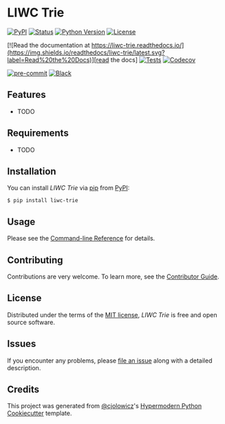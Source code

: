# LIWC Trie

[![PyPI](https://img.shields.io/pypi/v/liwc-trie.svg)][pypi_]
[![Status](https://img.shields.io/pypi/status/liwc-trie.svg)][status]
[![Python Version](https://img.shields.io/pypi/pyversions/liwc-trie)][python version]
[![License](https://img.shields.io/pypi/l/liwc-trie)][license]

[![Read the documentation at https://liwc-trie.readthedocs.io/](https://img.shields.io/readthedocs/liwc-trie/latest.svg?label=Read%20the%20Docs)][read the docs]
[![Tests](https://github.com/garth74/liwc-trie/workflows/Tests/badge.svg)][tests]
[![Codecov](https://codecov.io/gh/garth74/liwc-trie/branch/main/graph/badge.svg)][codecov]

[![pre-commit](https://img.shields.io/badge/pre--commit-enabled-brightgreen?logo=pre-commit&logoColor=white)][pre-commit]
[![Black](https://img.shields.io/badge/code%20style-black-000000.svg)][black]

[pypi_]: https://pypi.org/project/liwc-trie/
[status]: https://pypi.org/project/liwc-trie/
[python version]: https://pypi.org/project/liwc-trie
[read the docs]: https://liwc-trie.readthedocs.io/
[tests]: https://github.com/garth74/liwc-trie/actions?workflow=Tests
[codecov]: https://app.codecov.io/gh/garth74/liwc-trie
[pre-commit]: https://github.com/pre-commit/pre-commit
[black]: https://github.com/psf/black

## Features

- TODO

## Requirements

- TODO

## Installation

You can install _LIWC Trie_ via [pip] from [PyPI]:

```console
$ pip install liwc-trie
```

## Usage

Please see the [Command-line Reference] for details.

## Contributing

Contributions are very welcome.
To learn more, see the [Contributor Guide].

## License

Distributed under the terms of the [MIT license][license],
_LIWC Trie_ is free and open source software.

## Issues

If you encounter any problems,
please [file an issue] along with a detailed description.

## Credits

This project was generated from [@cjolowicz]'s [Hypermodern Python Cookiecutter] template.

[@cjolowicz]: https://github.com/cjolowicz
[pypi]: https://pypi.org/
[hypermodern python cookiecutter]: https://github.com/cjolowicz/cookiecutter-hypermodern-python
[file an issue]: https://github.com/garth74/liwc-trie/issues
[pip]: https://pip.pypa.io/

<!-- github-only -->

[license]: https://github.com/garth74/liwc-trie/blob/main/LICENSE
[contributor guide]: https://github.com/garth74/liwc-trie/blob/main/CONTRIBUTING.md
[command-line reference]: https://liwc-trie.readthedocs.io/en/latest/usage.html
